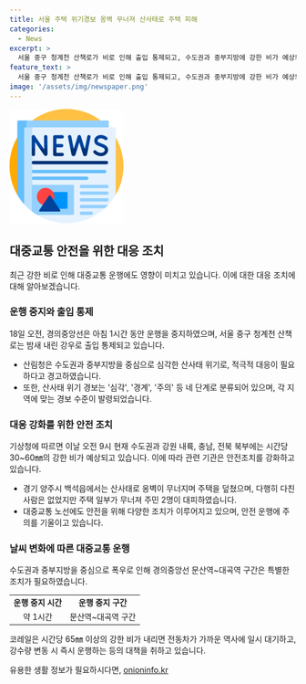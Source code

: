 ```yaml
---
title: 서울 주택 위기경보 옹벽 무너져 산사태로 주택 피해
categories:
  - News
excerpt: >
  서울 중구 청계천 산책로가 비로 인해 출입 통제되고, 수도권과 중부지방에 강한 비가 예상되어 산사태 경보가 상향 조정됐다. 산림청은 산사태 위험 지역을 심각에서 경계로 조정하며, 각 지역별 경보 단계를 발표했다. 특히 경기 양주시 백석읍에서는 산사태로 주택이 피해를 입었고, 중단된 경의중앙선 운행으로 시민들에게 불편을 야기했다. 코레일은 강수량에 따라 전동차 운행을 일시 중지하고 즉시 운행하고 있으며, 산림청은 적극적인 대응이 필요하다고 당부했다.
feature_text: >
  서울 중구 청계천 산책로가 비로 인해 출입 통제되고, 수도권과 중부지방에 강한 비가 예상되어 산사태 경보가 상향 조정됐다. 산림청은 산사태 위험 지역을 심각에서 경계로 조정하며, 각 지역별 경보 단계를 발표했다. 특히 경기 양주시 백석읍에서는 산사태로 주택이 피해를 입었고, 중단된 경의중앙선 운행으로 시민들에게 불편을 야기했다. 코레일은 강수량에 따라 전동차 운행을 일시 중지하고 즉시 운행하고 있으며, 산림청은 적극적인 대응이 필요하다고 당부했다.
image: '/assets/img/newspaper.png'
---
```


<p><img src="/assets/img/newspaper.png" alt="kimp 속보" /></p>

<h2 data-ke-size="size26">대중교통 안전을 위한 대응 조치</h2>

<p data-ke-size="size16">최근 강한 비로 인해 대중교통 운행에도 영향이 미치고 있습니다. 이에 대한 대응 조치에 대해 알아보겠습니다.</p>

<h3 data-ke-size="size24">운행 중지와 출입 통제</h3>

<p data-ke-size="size16">18일 오전, 경의중앙선은 아침 1시간 동안 운행을 중지하였으며, 서울 중구 청계천 산책로는 밤새 내린 강우로 출입 통제되고 있습니다.</p>

<ul>
  <li>산림청은 수도권과 중부지방을 중심으로 심각한 산사태 위기로, 적극적 대응이 필요하다고 경고하였습니다.</li>
  <li>또한, 산사태 위기 경보는 '심각', '경계', '주의' 등 네 단계로 분류되어 있으며, 각 지역에 맞는 경보 수준이 발령되었습니다.</li>
</ul>

<h3 data-ke-size="size24">대응 강화를 위한 안전 조치</h3>

<p data-ke-size="size16">기상청에 따르면 이날 오전 9시 현재 수도권과 강원 내륙, 충남, 전북 북부에는 시간당 30~60㎜의 강한 비가 예상되고 있습니다. 이에 따라 관련 기관은 안전조치를 강화하고 있습니다.</p>

<ul>
  <li>경기 양주시 백석읍에서는 산사태로 옹벽이 무너지며 주택을 덮쳤으며, 다행히 다친 사람은 없었지만 주택 일부가 무너져 주민 2명이 대피하였습니다.</li>
  <li>대중교통 노선에도 안전을 위해 다양한 조치가 이루어지고 있으며, 안전 운행에 주의를 기울이고 있습니다.</li>
</ul>

<h3 data-ke-size="size24">날씨 변화에 따른 대중교통 운행</h3>

<p data-ke-size="size16">수도권과 중부지방을 중심으로 폭우로 인해 경의중앙선 문산역~대곡역 구간은 특별한 조치가 필요하였습니다.</p>

<table>
  <tr>
    <td style="text-align: center; height: 17px;"><b>운행 중지 시간</b></td>
    <td style="text-align: center; height: 17px;"><b>운행 중지 구간</b></td>
  </tr>
  <tr>
    <td style="text-align: center; height: 17px;">약 1시간</td>
    <td style="text-align: center; height: 17px;">문산역~대곡역 구간</td>
  </tr>
</table>

<p data-ke-size="size16">코레일은 시간당 65㎜ 이상의 강한 비가 내리면 전동차가 가까운 역사에 일시 대기하고, 강수량 변동 시 즉시 운행하는 등의 대책을 취하고 있습니다.</p>
유용한 생활 정보가 필요하시다면, <a href="https://onioninfo.kr" rel="dofollow">onioninfo.kr</a>



